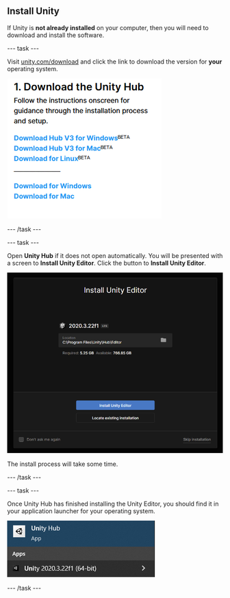 ## Install Unity

If Unity is **not already installed** on your computer, then you will need to download and install the software.

--- task ---

Visit [unity.com/download](https://unity.com/download) and click the link to download the version for **your** operating system.

![The 'download for' links shown for Windows, Mac, and Linux.](images/install_download_links.png)

--- /task ---

--- task ---

Open **Unity Hub** if it does not open automatically. You will be presented with a screen to **Install Unity Editor**. Click the button to **Install Unity Editor**.

![Splash screen with a button at the bottom to 'Install Unity Editor'.](images/install_editor_install.png)

The install process will take some time.

--- /task ---

--- task ---

Once Unity Hub has finished installing the Unity Editor, you should find it in your application launcher for your operating system.

![Windows application launcher with Unity shown.](images/install_application_launcher.png)

--- /task ---

